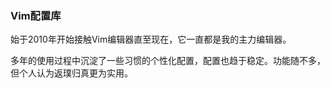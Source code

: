 ### Vim配置库

始于2010年开始接触Vim编辑器直至现在，它一直都是我的主力编辑器。 

多年的使用过程中沉淀了一些习惯的个性化配置，配置也趋于稳定。功能随不多，但个人认为返璞归真更为实用。